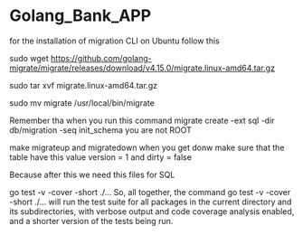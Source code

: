 # Golang_Bank_APP


for the installation of migration CLI on Ubuntu follow this 

sudo wget https://github.com/golang-migrate/migrate/releases/download/v4.15.0/migrate.linux-amd64.tar.gz

sudo tar xvf migrate.linux-amd64.tar.gz

sudo mv migrate /usr/local/bin/migrate

Remember tha when you run this command migrate create -ext sql -dir db/migration -seq init_schema  you are not ROOT 

make migrateup and migratedown when you get donw make sure that the table have this value version = 1 and dirty = false  

Because after this we need this files for SQL


go test -v -cover -short ./...
So, all together, the command go test -v -cover -short ./... will run the test suite for all packages in the current directory and its subdirectories, with verbose output and code coverage analysis enabled, and a shorter version of the tests being run.
